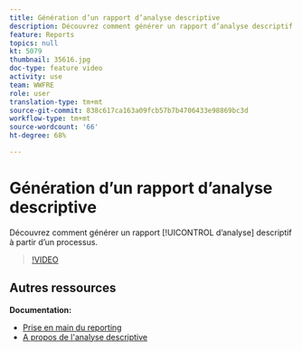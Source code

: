 ```yaml
---
title: Génération d’un rapport d’analyse descriptive
description: Découvrez comment générer un rapport d’analyse descriptif à partir d’un workflow dans Adobe Campaign Classic.
feature: Reports
topics: null
kt: 5079
thumbnail: 35616.jpg
doc-type: feature video
activity: use
team: WWFRE
role: user
translation-type: tm+mt
source-git-commit: 838c617ca163a09fcb57b7b4706433e98869bc3d
workflow-type: tm+mt
source-wordcount: '66'
ht-degree: 68%

---
```



# Génération d’un rapport d’analyse descriptive

Découvrez comment générer un rapport [!UICONTROL d’analyse] descriptif à partir d’un processus.

>[!VIDEO](https://video.tv.adobe.com/v/35616?quality=12)

## Autres ressources

**Documentation:**

* [Prise en main du reporting](https://docs.adobe.com/content/help/en/campaign-classic/using/reporting/reporting-in-adobe-campaign/about-adobe-campaign-reporting-tools.html)
* [A propos de l&#39;analyse descriptive](https://docs.adobe.com/content/help/en/campaign-classic/using/reporting/analyzing-populations/about-descriptive-analysis.html)
